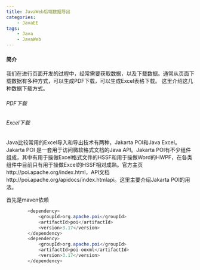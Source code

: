 ```yaml
---
title: JavaWeb后端数据导出
categories: 
    - JavaEE
tags:
    - Java
    - JavaWeb
---
```


#### 简介

我们在进行页面开发的过程中，经常需要获取数据，以及下载数据。通常从页面下载数据有多种方式，可以生成PDF下载，可以生成Excel表格下载。
这里介绍这几种数据下载方式。


###### PDF下载




###### Excel下载

Java比较常用的Excel导入和导出技术有两种，Jakarta POI和Java Excel。Jakarta POI 是一套用于访问微软格式文档的Java API。Jakarta POI有不少组件组成，其中有用于操做Excel格式文件的HSSF和用于操做Word的HWPF，在各类组件中目前只有用于操做Excel的HSSF相对成熟。官方主页http://poi.apache.org/index.html，API文档http://poi.apache.org/apidocs/index.htmlapi。这里主要介绍Jakarta POI的用法。

首先是maven依赖
```java
        <dependency>
            <groupId>org.apache.poi</groupId>
            <artifactId>poi</artifactId>
            <version>3.17</version>
        </dependency>
        <dependency>
            <groupId>org.apache.poi</groupId>
            <artifactId>poi-ooxml</artifactId>
            <version>3.17</version>
        </dependency>

```
